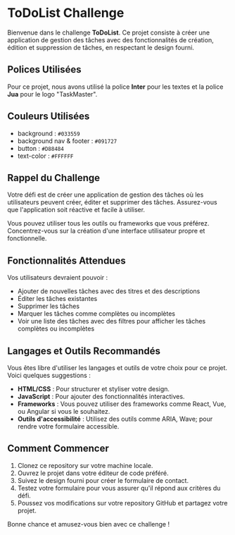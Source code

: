 # ToDoList Challenge

Bienvenue dans le challenge **ToDoList**. Ce projet consiste à créer une application de gestion des tâches avec des fonctionnalités de création, édition et suppression de tâches, en respectant le design fourni.

## Polices Utilisées

Pour ce projet, nous avons utilisé la police **Inter** pour les textes et la police **Jua** pour le logo "TaskMaster".

## Couleurs Utilisées

- background : `#033559`
- background nav & footer : `#091727`
- button : `#D88484`
- text-color : `#FFFFFF`

## Rappel du Challenge

Votre défi est de créer une application de gestion des tâches où les utilisateurs peuvent créer, éditer et supprimer des tâches. Assurez-vous que l'application soit réactive et facile à utiliser.

Vous pouvez utiliser tous les outils ou frameworks que vous préférez. Concentrez-vous sur la création d'une interface utilisateur propre et fonctionnelle.

## Fonctionnalités Attendues

Vos utilisateurs devraient pouvoir :

- Ajouter de nouvelles tâches avec des titres et des descriptions
- Éditer les tâches existantes
- Supprimer les tâches
- Marquer les tâches comme complètes ou incomplètes
- Voir une liste des tâches avec des filtres pour afficher les tâches complètes ou incomplètes

## Langages et Outils Recommandés

Vous êtes libre d'utiliser les langages et outils de votre choix pour ce projet. Voici quelques suggestions :

- **HTML/CSS** : Pour structurer et styliser votre design.
- **JavaScript** : Pour ajouter des fonctionnalités interactives.
- **Frameworks** : Vous pouvez utiliser des frameworks comme React, Vue, ou Angular si vous le souhaitez.
- **Outils d'accessibilité** : Utilisez des outils comme ARIA, Wave; pour rendre votre formulaire accessible.

## Comment Commencer

1. Clonez ce repository sur votre machine locale.
2. Ouvrez le projet dans votre éditeur de code préféré.
3. Suivez le design fourni pour créer le formulaire de contact.
4. Testez votre formulaire pour vous assurer qu'il répond aux critères du défi.
5. Poussez vos modifications sur votre repository GitHub et partagez votre projet.

Bonne chance et amusez-vous bien avec ce challenge !

